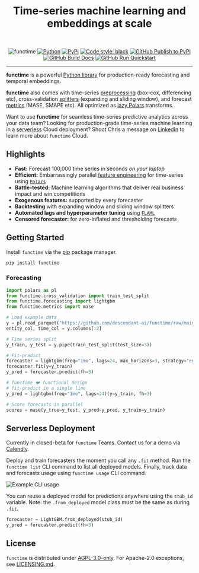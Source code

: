 <div align="center">
    <h1>Time-series machine learning and embeddings at scale</h1>
<br />

![functime](https://github.com/descendant-ai/functime/raw/main/static/images/functime_banner.png)
[![Python](https://img.shields.io/pypi/pyversions/functime)](https://pypi.org/project/functime/)
[![PyPi](https://img.shields.io/pypi/v/functime?color=blue)](https://pypi.org/project/functime/)
[![Code style: black](https://img.shields.io/badge/code%20style-black-000000.svg)](https://github.com/psf/black)
[![GitHub Publish to PyPI](https://github.com/descendant-ai/functime/actions/workflows/publish.yml/badge.svg)](https://github.com/descendant-ai/functime/actions/workflows/publish.yml)
[![GitHub Build Docs](https://github.com/descendant-ai/functime/actions/workflows/docs.yml/badge.svg)](https://docs.functime.ai/)
[![GitHub Run Quickstart](https://github.com/descendant-ai/functime/actions/workflows/quickstart.yml/badge.svg)](https://github.com/descendant-ai/functime/actions/workflows/quickstart.yml)

</div>

---
**functime** is a powerful [Python library]((https://pypi.org/project/functime/)) for production-ready forecasting and temporal embeddings.

**functime** also comes with time-series [preprocessing](https://docs.functime.ai/ref/preprocessing/) (box-cox, differencing etc), cross-validation [splitters](https://docs.functime.ai/ref/cross-validation/) (expanding and sliding window), and forecast [metrics](https://docs.functime.ai/ref/metrics/) (MASE, SMAPE etc). All optimized as [lazy Polars](https://pola-rs.github.io/polars-book/user-guide/lazy/using/) transforms.

Want to use **functime** for seamless time-series predictive analytics across your data team?
Looking for production-grade time-series machine learning in a [serverless](#serverless-deployment) Cloud deployment?
Shoot Chris a message on [LinkedIn](https://www.linkedin.com/in/chrislohy/) to learn more about `functime` Cloud.

## Highlights
- **Fast:** Forecast 100,000 time series in seconds *on your laptop*
- **Efficient:** Embarrassingly parallel [feature engineering](https://docs.functime.ai/ref/preprocessing/) for time-series using [`Polars`](https://www.pola.rs/)
- **Battle-tested:** Machine learning algorithms that deliver real business impact and win competitions
- **Exogenous features:** supported by every forecaster
- **Backtesting** with expanding window and sliding window splitters
- **Automated lags and hyperparameter tuning** using [`FLAML`](https://github.com/microsoft/FLAML)
- **Censored forecaster:** for zero-inflated and thresholding forecasts

## Getting Started
Install `functime` via the [pip](https://pypi.org/project/functime) package manager.
```bash
pip install functime
```

### Forecasting

```python
import polars as pl
from functime.cross_validation import train_test_split
from functime.forecasting import lightgbm
from functime.metrics import mase

# Load example data
y = pl.read_parquet("https://github.com/descendant-ai/functime/raw/main/data/commodities.parquet")
entity_col, time_col = y.columns[:2]

# Time series split
y_train, y_test = y.pipe(train_test_split(test_size=3))

# Fit-predict
forecaster = lightgbm(freq="1mo", lags=24, max_horizons=3, strategy="ensemble")
forecaster.fit(y=y_train)
y_pred = forecaster.predict(fh=3)

# functime ❤️ functional design
# fit-predict in a single line
y_pred = lightgbm(freq="1mo", lags=24)(y=y_train, fh=3)

# Score forecasts in parallel
scores = mase(y_true=y_test, y_pred=y_pred, y_train=y_train)
```

## Serverless Deployment

Currently in closed-beta for `functime` Teams.
Contact us for a demo via [Calendly](https://calendly.com/functime).

Deploy and train forecasters the moment you call any `.fit` method.
Run the `functime list` CLI command to list all deployed models.
Finally, track data and forecasts usage using `functime usage` CLI command.

![Example CLI usage](static/gifs/functime_cli_usage.gif)

You can reuse a deployed model for predictions anywhere using the `stub_id` variable.
Note: the `.from_deployed` model class must be the same as during `.fit`.
```python
forecaster = LightGBM.from_deployed(stub_id)
y_pred = forecaster.predict(fh=3)
```

## License
`functime` is distributed under [AGPL-3.0-only](LICENSE). For Apache-2.0 exceptions, see [LICENSING.md](https://github.com/descendant-ai/functime/blob/HEAD/LICENSING.md).
